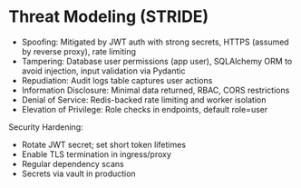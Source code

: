 # Threat Modeling (STRIDE)

- Spoofing: Mitigated by JWT auth with strong secrets, HTTPS (assumed by reverse proxy), rate limiting
- Tampering: Database user permissions (app user), SQLAlchemy ORM to avoid injection, input validation via Pydantic
- Repudiation: Audit logs table captures user actions
- Information Disclosure: Minimal data returned, RBAC, CORS restrictions
- Denial of Service: Redis-backed rate limiting and worker isolation
- Elevation of Privilege: Role checks in endpoints, default role=user

Security Hardening:
- Rotate JWT secret; set short token lifetimes
- Enable TLS termination in ingress/proxy
- Regular dependency scans
- Secrets via vault in production